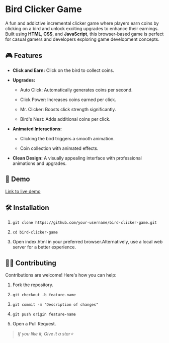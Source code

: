 **Bird Clicker Game**
=====================

A fun and addictive incremental clicker game where players earn coins by clicking on a bird and unlock exciting upgrades to enhance their earnings. Built using **HTML**, **CSS**, and **JavaScript**, this browser-based game is perfect for casual gamers and developers exploring game development concepts.

**🎮 Features**
---------------

*   **Click and Earn:** Click on the bird to collect coins.
    
*   **Upgrades:**
    
    *   Auto Click: Automatically generates coins per second.
        
    *   Click Power: Increases coins earned per click.
        
    *   Mr. Clicker: Boosts click strength significantly.
        
    *   Bird's Nest: Adds additional coins per click.
        
*   **Animated Interactions:**
    
    *   Clicking the bird triggers a smooth animation.
        
    *   Coin collection with animated effects.
        
*   **Clean Design:** A visually appealing interface with professional animations and upgrades.
    

**🚀 Demo**
-----------

[Link to live demo](https://muhammad-waqas1.github.io/Bird-Clicker-Game/)

**🛠️ Installation**
--------------------

1.  ```shell
    git clone https://github.com/your-username/bird-clicker-game.git
    
2.  ```shell
    cd bird-clicker-game
    
3.  Open index.html in your preferred browser.Alternatively, use a local web server for a better experience.
    

**👨‍💻 Contributing**
----------------------

Contributions are welcome! Here's how you can help:

1.  Fork the repository.
    
2.  ```shell
    git checkout -b feature-name
    
3.  ```shell
    git commit -m "Description of changes"
    
4.  ```shell
    git push origin feature-name
    
5.  Open a Pull Request.


>_If you like it, Give it a star⭐_
